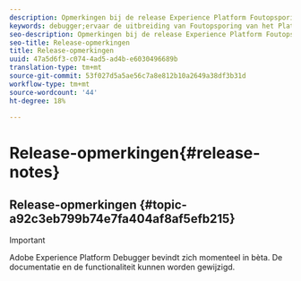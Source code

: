 ```yaml
---
description: Opmerkingen bij de release Experience Platform Foutopsporing
keywords: debugger;ervaar de uitbreiding van Foutopsporing van het Platform;chroom;uitbreiding;versie nota's
seo-description: Opmerkingen bij de release Experience Platform Foutopsporing
seo-title: Release-opmerkingen
title: Release-opmerkingen
uuid: 47a5d6f3-c074-4ad5-ad4b-e6030496689b
translation-type: tm+mt
source-git-commit: 53f027d5a5ae56c7a8e812b10a2649a38df3b31d
workflow-type: tm+mt
source-wordcount: '44'
ht-degree: 18%

---
```



# Release-opmerkingen{#release-notes}

## Release-opmerkingen {#topic-a92c3eb799b74e7fa404af8af5efb215}

>[!IMPORTANT]
>
>Adobe Experience Platform Debugger bevindt zich momenteel in bèta. De documentatie en de functionaliteit kunnen worden gewijzigd.
